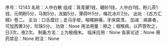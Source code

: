 序号：12143
名称：人中白散
组成：真青黛1钱，硼砂1钱，人中白1钱，粉儿茶1钱，元明粉5分，马勃5分，龙脑5分，薄荷叶5分，梅花冰片2分。
出处：《古方汇精》卷二。
主治：口舌糜烂；走马牙疳，咽喉肿痛，牙床腐溃。
加减：病甚者，可加西黄3分，珍珠5分。
功效：None
用法用量：擦之；咽喉病，以芦管吹之，日3次，夜2次。
制备方法：上为极细末。
临床应用：None
各家论述：None
用药禁忌：None
附注：None
